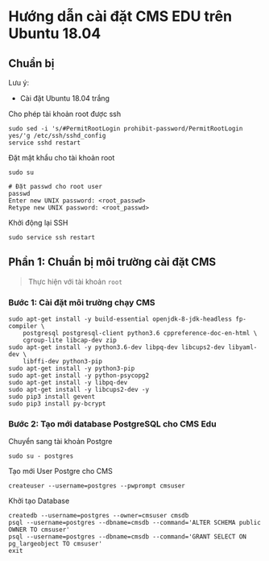 # Hướng dẫn cài đặt CMS EDU trên Ubuntu 18.04

## Chuẩn bị

Lưu ý:
- Cài đặt Ubuntu 18.04 trắng

Cho phép tài khoản root được ssh
```
sudo sed -i 's/#PermitRootLogin prohibit-password/PermitRootLogin yes/'g /etc/ssh/sshd_config
service sshd restart
```

Đặt mật khẩu cho tài khoản root
```
sudo su 

# Đặt passwd cho root user
passwd
Enter new UNIX password: <root_passwd>
Retype new UNIX password: <root_passwd>
```

Khởi động lại SSH
```
sudo service ssh restart
```

## Phần 1: Chuẩn bị môi trường cài đặt CMS

> Thực hiện với tài khoản `root`

### Bước 1: Cài đặt môi trường chạy CMS

```
sudo apt-get install -y build-essential openjdk-8-jdk-headless fp-compiler \
    postgresql postgresql-client python3.6 cppreference-doc-en-html \
    cgroup-lite libcap-dev zip
sudo apt-get install -y python3.6-dev libpq-dev libcups2-dev libyaml-dev \
    libffi-dev python3-pip
sudo apt-get install -y python3-pip
sudo apt-get install -y python-psycopg2
sudo apt-get install -y libpq-dev
sudo apt-get install -y libcups2-dev -y
sudo pip3 install gevent
sudo pip3 install py-bcrypt
```

### Bước 2: Tạo mới database PostgreSQL cho CMS Edu

Chuyển sang tài khoản Postgre
```
sudo su - postgres
```

Tạo mới User Postgre cho CMS
```
createuser --username=postgres --pwprompt cmsuser
```

Khởi tạo Database
```
createdb --username=postgres --owner=cmsuser cmsdb
psql --username=postgres --dbname=cmsdb --command='ALTER SCHEMA public OWNER TO cmsuser'
psql --username=postgres --dbname=cmsdb --command='GRANT SELECT ON pg_largeobject TO cmsuser'
exit
```


